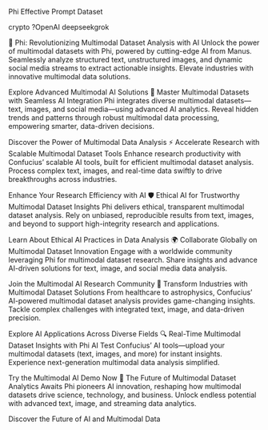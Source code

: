 Phi Effective Prompt Dataset

crypto ?OpenAI deepseekgrok 

🌌 Phi: Revolutionizing Multimodal Dataset Analysis with AI
Unlock the power of multimodal datasets with Phi, powered by cutting-edge AI from Manus. Seamlessly analyze structured text, unstructured images, and dynamic social media streams to extract actionable insights. Elevate industries with innovative multimodal data solutions.

Explore Advanced Multimodal AI Solutions
📡 Master Multimodal Datasets with Seamless AI Integration
Phi integrates diverse multimodal datasets—text, images, and social media—using advanced AI analytics. Reveal hidden trends and patterns through robust multimodal data processing, empowering smarter, data-driven decisions.

Discover the Power of Multimodal Data Analysis
⚡ Accelerate Research with Scalable Multimodal Dataset Tools
Enhance research productivity with Confucius’ scalable AI tools, built for efficient multimodal dataset analysis. Process complex text, images, and real-time data swiftly to drive breakthroughs across industries.

Enhance Your Research Efficiency with AI
🛡️ Ethical AI for Trustworthy Multimodal Dataset Insights
Phi delivers ethical, transparent multimodal dataset analysis. Rely on unbiased, reproducible results from text, images, and beyond to support high-integrity research and applications.

Learn About Ethical AI Practices in Data Analysis
🌍 Collaborate Globally on Multimodal Dataset Innovation
Engage with a worldwide community leveraging Phi for multimodal dataset research. Share insights and advance AI-driven solutions for text, image, and social media data analysis.

Join the Multimodal AI Research Community
🧠 Transform Industries with Multimodal Dataset Solutions
From healthcare to astrophysics, Confucius’ AI-powered multimodal dataset analysis provides game-changing insights. Tackle complex challenges with integrated text, image, and data-driven precision.

Explore AI Applications Across Diverse Fields
🔍 Real-Time Multimodal Dataset Insights with Phi AI
Test Confucius’ AI tools—upload your multimodal datasets (text, images, and more) for instant insights. Experience next-generation multimodal data analysis simplified.

Try the Multimodal AI Demo Now
🚀 The Future of Multimodal Dataset Analytics Awaits
Phi pioneers AI innovation, reshaping how multimodal datasets drive science, technology, and business. Unlock endless potential with advanced text, image, and streaming data analytics.

Discover the Future of AI and Multimodal Data
